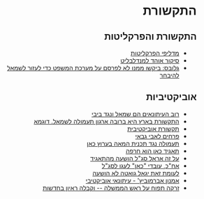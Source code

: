 <div dir="rtl" markdown="1">

# התקשורת

## התקשורת והפרקליטות

* [מדליפי הפרקליטות](https://www.facebook.com/permalink.php?story_fbid=2221733214793207&id=100008696496760)
* [סיקור אוהד למנדלבליט](https://www.facebook.com/permalink.php?story_fbid=2221733214793207&id=100008696496760)
* [גלובס: ביקשו ממנו לא לפרסם על מערכת המשפט כדי לעזור לשמאל להיבחר](https://twitter.com/RotterNews/status/1193244640734064642?s=20)

## אוביקטיביות

* [רוב העיתונאים הם שמאל ונגד ביבי](https://youtu.be/OLwIs_ZFH6c)
* [התקשורת בארץ היא ברובה ארגון תעמולה לשמאל. דוגמא](https://twitter.com/hananamiur/status/1226209922800594944?s=20)
* [תקשורת אוביקטיבית](https://twitter.com/GolanOfer/status/1228026248930177024?s=20)
* [פרחים לאבי גבאי](https://twitter.com/Onetruth011/status/1228032101246697473?s=20)
* [תעמולה נגד תכנית המאה בערוץ כאן](https://twitter.com/keslasy/status/1228039715435302914?s=20)
* [תאגיד כאן הוא חרפה](https://twitter.com/keslasy/status/1228045583312719877?s=20)
* [על זה אראל סג"ל הושעה מהתאגיד](https://twitter.com/YanivTurgi/status/1228044230536372224?s=20)
* [אח"כ, עובדי "כאן" לעגו לסג"ל](https://twitter.com/arik3000/status/1228013651375902723?s=20)
* [לעומת זאת יגאל גואטה לא הושעה](https://twitter.com/xKAR6Ew971p8rDs/status/1228042025112608768)
* [אמנון אברמוביץ' - עיתונאי אוביקטיבי](https://twitter.com/v8fkLjLoVc7b910/status/1228040763147268097?s=20)
* [זרקה תפוח על ראש הממשלה -- וקבלה ראיון בחדשות](https://twitter.com/israelfried1/status/1229084110632693761?s=20)

</div>
